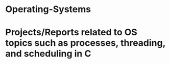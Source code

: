 # Operating-Systems
# Projects/Reports related to OS topics such as processes, threading, and scheduling in C

